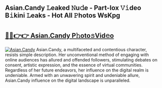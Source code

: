 ## Asian.Candy 𝙻eaked 𝙽u𝚍e - Part-Iox 𝚅𝚒deo B𝚒kini 𝙻eaks - Hot All 𝙿hotos WsKpg

# <h2><a href="http://ld21f1.urlbe.top/?page=Asian.Candy">🔗🔗👉👉 Asian.Candy P𝚑oto𝚜Vid𝚎o</a></h2>

[![Asian.Candy](https://i.imgur.com/eBuTRDB.gif)](http://ld21f1.urlbe.top/?page=Asian.Candy)
Asian.Candy, a multifaceted and contentious character, resists simple description. Her unconventional method of engaging with online audiences has allured and offended followers, stimulating debates on consent, artistic expression, and the essence of virtual communities. Regardless of her future endeavors, her influence on the digital realm is undeniable. Armed with an unwavering spirit and undeniable allure, Asian.Candy influence on the digital landscape is unparalleled.
